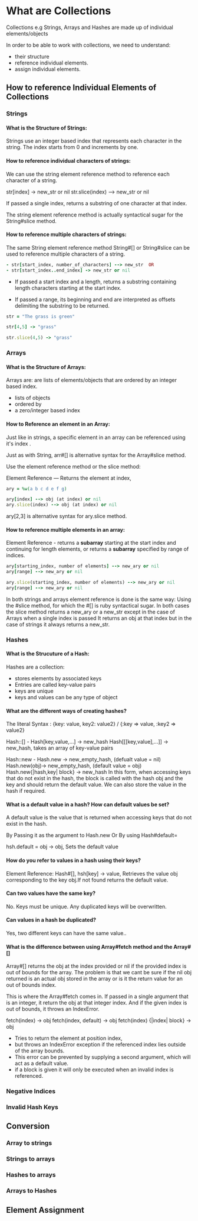 # What are Collections 

Collections e.g Strings, Arrays and Hashes are made up of individual elements/objects

In order to be able to work with collections, we need to understand:
- their structure
- reference individual elements.
- assign individual elements.

## How to reference Individual Elements of Collections

### Strings

#### What is the Structure of Strings:

Strings use an integer based index that represents each character in the string. The index starts from 0 and increments by one.

#### How to reference individual characters of strings:

We can use the string element reference method to reference each character of a string.

str[index] -> new_str or nil
str.slice(index) --> new_str or nil

If passed a single index, returns a substring of one character at that index.

The string element reference method is actually syntactical sugar for the String#slice method.


#### How to reference multiple characters of strings:

The same String element reference method String#[] or String#slice can be used to reference multiple characters of a string.

```ruby
- str[start_index, number_of_characters] --> new_str  OR
- str[start_index..end_index] -> new_str or nil

```

- If passed a start index and a length, returns a substring containing length characters starting at the start index.

- If passed a range, its beginning and end are interpreted as offsets delimiting the substring to be returned.

```ruby
str = "The grass is green"

str[4,5] -> "grass"

str.slice(4,5) -> "grass"

```


### Arrays

#### What is the Structure of Arrays:

Arrays are: are lists of elements/objects that are ordered by an integer based index.

- lists of objects
- ordered by
- a zero/integer based index

#### How to Reference an element in an Array: 

Just like in strings, a specific element in an array can be referenced using it's index .

Just as with String, arr#[] is alternative syntax for the Array#slice method.

Use the element reference method or the slice method:

Element Reference — Returns the element at index,

```ruby
ary = %w(a b c d e f g)

ary[index] --> obj (at index) or nil
ary.slice(index) --> obj (at index) or nil
```
ary[2,3] is alternative syntax for ary.slice method.

#### How to reference multiple elements in an array:

 Element Reference - returns a **subarray** starting at the start index and continuing for length elements, or returns a **subarray** specified by range of indices.

```ruby
ary[starting_index, number of elements] --> new_ary or nil
ary[range] --> new_ary or nil

ary.slice(starting_index, number of elements) --> new_ary or nil
ary[range] --> new_ary or nil
```


In both strings and arrays element reference is done is the same way:
Using the #slice method, for which the #[] is ruby syntactical sugar.
In both cases the slice method returns a new_ary or a new_str except in the case of Arrays when a single index is passed
It returns an obj at that index but in the case of strings it always returns a new_str.

### Hashes

#### What is the Strucuture of a Hash:

Hashes are a collection:
- stores elements by associated keys
- Entries are called key-value pairs
- keys are unique
- keys and values can be any type of object

#### What are the different ways of creating hashes?

The literal Syntax : {key: value, key2: value2} / 
{:key => value, :key2 => value2}

Hash::[] - Hash[key,value,...] -> new_hash
           Hash[[[key,value],...]] -> new_hash, takes an array of key-value pairs

Hash::new - Hash.new -> new_empty_hash, (defualt value = nil)
            Hash.new(obj)-> new_empty_hash, (default value = obj)
            Hash.new{|hash,key| block} -> new_hash
            In this form, when accessing keys that do not exist in the hash, the block is called with the hash obj and the key and should return the default value. We can also store the value in the hash if required.

#### What is a default value in a hash? How can default values be set?

A default value is the value that is returned when accessing keys that do not exist in the hash.

By Passing it as the argument to Hash.new
Or By using Hash#default= 

hsh.default = obj -> obj, Sets the default value

#### How do you refer to values in a hash using their keys?

Element Reference: Hash#[], 
hsh[key] -> value, Retrieves the value obj corresponding to the key obj.If not found returns the default value.

#### Can two values have the same key?

No. Keys must be unique. Any duplicated keys will be overwritten.

#### Can values in a hash be duplicated?

Yes, two different keys can have the same value..

#### What is the difference between using Array#fetch method and the Array#[]

Array#[] returns the obj at the index provided or nil if the provided index is out of bounds for the array. The problem is that we cant be sure if the nil obj returned is an actual obj stored in the array or is it the return value for an out of bounds index. 

This is where the Array#fetch comes in. If passed in a single argument that is an integer, it return the obj at that integer index. And if the given index is out of bounds, it throws an IndexError. 

fetch(index) → obj
fetch(index, default) → obj
fetch(index) {|index| block} → obj

- Tries to return the element at position index, 
- but throws an IndexError exception if the referenced index lies outside of the array bounds. 
- This error can be prevented by supplying a second argument, which will act as a default value.
- if a block is given it will only be executed when an invalid index is referenced.


### Negative Indices



### Invalid Hash Keys



## Conversion

### Array to strings



### Strings to arrays


### Hashes to arrays


### Arrays to Hashes


## Element Assignment
